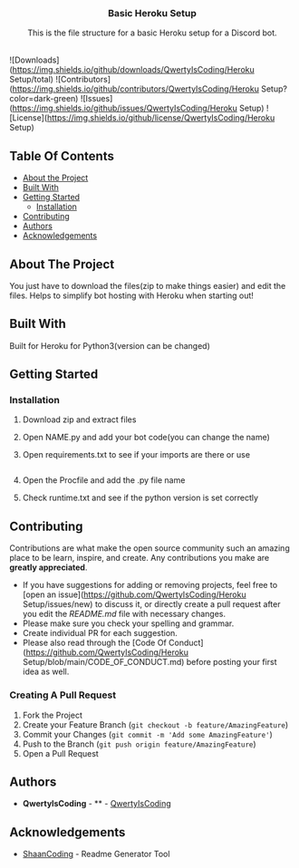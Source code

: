 <br/>
<p align="center">
  <h3 align="center">Basic Heroku Setup </h3>

  <p align="center">
    This is the file structure for a basic Heroku setup for a Discord bot. 
    <br/>
    <br/>
  </p>
</p>

![Downloads](https://img.shields.io/github/downloads/QwertyIsCoding/Heroku Setup/total) ![Contributors](https://img.shields.io/github/contributors/QwertyIsCoding/Heroku Setup?color=dark-green) ![Issues](https://img.shields.io/github/issues/QwertyIsCoding/Heroku Setup) ![License](https://img.shields.io/github/license/QwertyIsCoding/Heroku Setup) 

## Table Of Contents

* [About the Project](#about-the-project)
* [Built With](#built-with)
* [Getting Started](#getting-started)
  * [Installation](#installation)
* [Contributing](#contributing)
* [Authors](#authors)
* [Acknowledgements](#acknowledgements)

## About The Project

You just have to download the files(zip to make things easier) and edit the files. Helps to simplify bot hosting with Heroku when starting out!

## Built With

Built for Heroku for Python3(version can be changed)

## Getting Started


### Installation

1. Download zip and extract files

2. Open NAME.py and add your bot code(you can change the name)

3. Open requirements.txt to see if your imports are there or use 

```pip3 freeze requirements.txt
```

4. Open the Procfile and add the .py file name

5. Check runtime.txt and see if the python version is set correctly

## Contributing

Contributions are what make the open source community such an amazing place to be learn, inspire, and create. Any contributions you make are **greatly appreciated**.
* If you have suggestions for adding or removing projects, feel free to [open an issue](https://github.com/QwertyIsCoding/Heroku Setup/issues/new) to discuss it, or directly create a pull request after you edit the *README.md* file with necessary changes.
* Please make sure you check your spelling and grammar.
* Create individual PR for each suggestion.
* Please also read through the [Code Of Conduct](https://github.com/QwertyIsCoding/Heroku Setup/blob/main/CODE_OF_CONDUCT.md) before posting your first idea as well.

### Creating A Pull Request

1. Fork the Project
2. Create your Feature Branch (`git checkout -b feature/AmazingFeature`)
3. Commit your Changes (`git commit -m 'Add some AmazingFeature'`)
4. Push to the Branch (`git push origin feature/AmazingFeature`)
5. Open a Pull Request

## Authors

* **QwertyIsCoding** - ** - [QwertyIsCoding](https://github.com/ShaanCoding/)

## Acknowledgements

* [ShaanCoding](https://github.com/ShaanCoding/) - Readme Generator Tool

